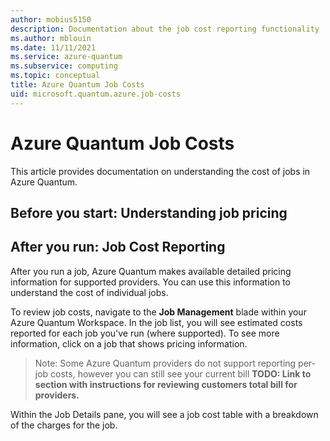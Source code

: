 ```yaml
---
author: mobius5150
description: Documentation about the job cost reporting functionality
ms.author: mblouin
ms.date: 11/11/2021
ms.service: azure-quantum
ms.subservice: computing
ms.topic: conceptual
title: Azure Quantum Job Costs
uid: microsoft.quantum.azure.job-costs
---
```


# Azure Quantum Job Costs
This article provides documentation on understanding the cost of jobs in Azure Quantum. 

## Before you start: Understanding job pricing

## After you run: Job Cost Reporting
After you run a job, Azure Quantum makes available detailed pricing information for supported providers. You can use this information to understand the cost of individual jobs.

To review job costs, navigate to the **Job Management** blade within your Azure Quantum Workspace. In the job list, you will see estimated costs reported for each job you've run (where supported). To see more information, click on a job that shows pricing information.

> Note: Some Azure Quantum providers do not support reporting per-job costs, however you can still see your current bill **TODO: Link to section with instructions for reviewing customers total bill for providers.**

Within the Job Details pane, you will see a job cost table with a breakdown of the charges for the job.
